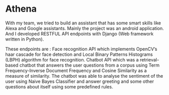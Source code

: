 # Athena

With my team, we tried to build an assistant that has some smart skills like Alexa and Google assistants. Mainly the project was an android application. And I developed RESTFUL API endpoints with Django (Web framework written in Python).

These endpoints are : 
Face recognition API which implements OpenCV’s  haar cascade for face detection and Local Binary Patterns Histograms (LBPH) algorithm for face recognition.
Chatbot API which was a retrieval-based chatbot that answers the user questions from a corpus using Term Frequency-Inverse Document Frequency and Cosine Similarity as a measure of similarity. The chatbot was able to analyse the sentiment of the user using Naive Bayes Classifier
and answer greeting and some other questions about itself using some predefined rules.
